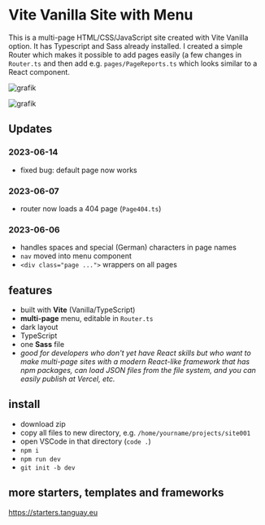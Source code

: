 # Vite Vanilla Site with Menu

This is a multi-page HTML/CSS/JavaScript site created with Vite Vanilla option. It has Typescript and Sass already installed. I created a simple Router which makes it possible to add pages easily (a few changes in `Router.ts` and then add e.g. `pages/PageReports.ts` which looks similar to a React component.

![grafik](https://starters.tanguay.eu/images/starters/darkViteVanillaMenu.png)

![grafik](https://github.com/edwardtanguay/vite-vanilla-menu/assets/446574/917ec388-fa98-480a-98fb-4f1ab87997e2)

## Updates

### 2023-06-14

- fixed bug: default page now works

### 2023-06-07

- router now loads a 404 page (`Page404.ts`)

### 2023-06-06

- handles spaces and special (German) characters in page names
- `nav` moved into menu component
- `<div class="page ...">` wrappers on all pages

## features

- built with **Vite** (Vanilla/TypeScript)
- **multi-page** menu, editable in `Router.ts`
- dark layout
- TypeScript
- one **Sass** file
- _good for developers who don't yet have React skills but who want to make multi-page sites with a modern React-like framework that has npm packages, can load JSON files from the file system, and you can easily publish at Vercel, etc._

## install

- download zip
- copy all files to new directory, e.g. `/home/yourname/projects/site001`
- open VSCode in that directory (`code .`)
- `npm i`
- `npm run dev`
- `git init -b dev`

## more starters, templates and frameworks

https://starters.tanguay.eu
